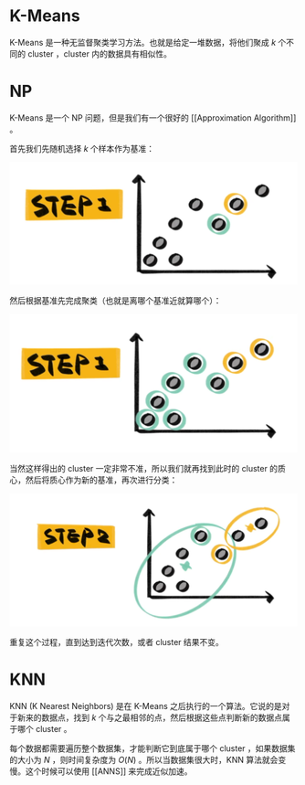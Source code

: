 # K-Means

K-Means 是一种无监督聚类学习方法。也就是给定一堆数据，将他们聚成 $k$ 个不同的 cluster ，cluster 内的数据具有相似性。

# NP

K-Means 是一个 NP 问题，但是我们有一个很好的 [[Approximation Algorithm]] 。

首先我们先随机选择 $k$ 个样本作为基准：

![](img/clipboard-20250602T213929.png)

然后根据基准先完成聚类（也就是离哪个基准近就算哪个）：

![](img/clipboard-20250602T214140.png)

当然这样得出的 cluster 一定非常不准，所以我们就再找到此时的 cluster 的质心，然后将质心作为新的基准，再次进行分类：

![](img/clipboard-20250602T214239.png)

重复这个过程，直到达到迭代次数，或者 cluster 结果不变。

# KNN

KNN (K Nearest Neighbors) 是在 K-Means 之后执行的一个算法。它说的是对于新来的数据点，找到 $k$ 个与之最相邻的点，然后根据这些点判断新的数据点属于哪个 cluster 。

每个数据都需要遍历整个数据集，才能判断它到底属于哪个 cluster ，如果数据集的大小为 $N$ ，则时间复杂度为 $O(N)$ 。所以当数据集很大时，KNN 算法就会变慢。这个时候可以使用 [[ANNS]] 来完成近似加速。
